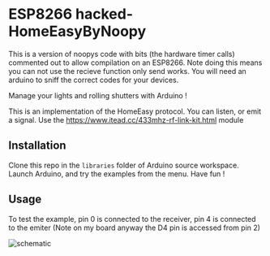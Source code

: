 # ESP8266 hacked-HomeEasyByNoopy
This is a version of noopys code with bits (the hardware timer calls) commented out to allow compilation on an ESP8266. Note doing this means you can not use the recieve function only send works. You will need an arduino to sniff the correct codes for your devices.

Manage your lights and rolling shutters with Arduino !

This is an implementation of the HomeEasy protocol. You can listen, or emit a signal. Use the https://www.itead.cc/433mhz-rf-link-kit.html module

## Installation
Clone this repo in the ``libraries`` folder of Arduino source workspace. Launch Arduino, and try the examples from the menu. Have fun !

## Usage
To test the example, pin 0 is connected to the receiver, pin 4 is connected to the emiter
(Note on my board anyway the D4 pin is accessed from pin 2)

![schematic](https://raw.githubusercontent.com/landru29/HomeEasyByNoopy/master/homeEasy.jpg "Schematic")
